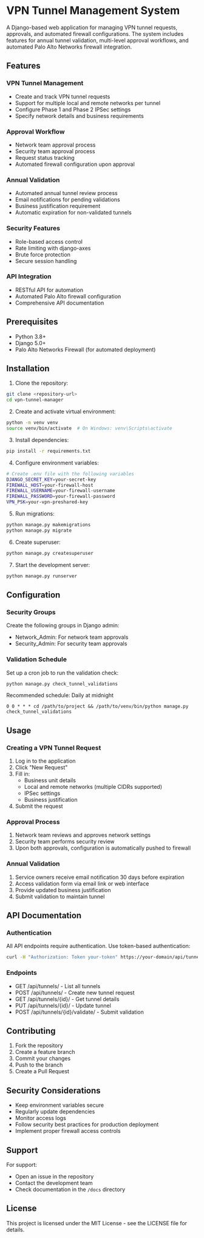 # VPN Tunnel Management System

A Django-based web application for managing VPN tunnel requests, approvals, and automated firewall configurations. The system includes features for annual tunnel validation, multi-level approval workflows, and automated Palo Alto Networks firewall integration.

## Features

### VPN Tunnel Management
- Create and track VPN tunnel requests
- Support for multiple local and remote networks per tunnel
- Configure Phase 1 and Phase 2 IPSec settings
- Specify network details and business requirements

### Approval Workflow
- Network team approval process
- Security team approval process
- Request status tracking
- Automated firewall configuration upon approval

### Annual Validation
- Automated annual tunnel review process
- Email notifications for pending validations
- Business justification requirement
- Automatic expiration for non-validated tunnels

### Security Features
- Role-based access control
- Rate limiting with django-axes
- Brute force protection
- Secure session handling

### API Integration
- RESTful API for automation
- Automated Palo Alto firewall configuration
- Comprehensive API documentation

## Prerequisites

- Python 3.8+
- Django 5.0+
- Palo Alto Networks Firewall (for automated deployment)

## Installation

1. Clone the repository:
```bash
git clone <repository-url>
cd vpn-tunnel-manager
```

2. Create and activate virtual environment:
```bash
python -m venv venv
source venv/bin/activate  # On Windows: venv\Scripts\activate
```

3. Install dependencies:
```bash
pip install -r requirements.txt
```

4. Configure environment variables:
```bash
# Create .env file with the following variables
DJANGO_SECRET_KEY=your-secret-key
FIREWALL_HOST=your-firewall-host
FIREWALL_USERNAME=your-firewall-username
FIREWALL_PASSWORD=your-firewall-password
VPN_PSK=your-vpn-preshared-key
```

5. Run migrations:
```bash
python manage.py makemigrations
python manage.py migrate
```

6. Create superuser:
```bash
python manage.py createsuperuser
```

7. Start the development server:
```bash
python manage.py runserver
```

## Configuration

### Security Groups
Create the following groups in Django admin:
- Network_Admin: For network team approvals
- Security_Admin: For security team approvals

### Validation Schedule
Set up a cron job to run the validation check:
```bash
python manage.py check_tunnel_validations
```

Recommended schedule: Daily at midnight
```cron
0 0 * * * cd /path/to/project && /path/to/venv/bin/python manage.py check_tunnel_validations
```

## Usage

### Creating a VPN Tunnel Request
1. Log in to the application
2. Click "New Request"
3. Fill in:
   - Business unit details
   - Local and remote networks (multiple CIDRs supported)
   - IPSec settings
   - Business justification
4. Submit the request

### Approval Process
1. Network team reviews and approves network settings
2. Security team performs security review
3. Upon both approvals, configuration is automatically pushed to firewall

### Annual Validation
1. Service owners receive email notification 30 days before expiration
2. Access validation form via email link or web interface
3. Provide updated business justification
4. Submit validation to maintain tunnel

## API Documentation

### Authentication
All API endpoints require authentication. Use token-based authentication:
```bash
curl -H "Authorization: Token your-token" https://your-domain/api/tunnels/
```

### Endpoints
- GET /api/tunnels/ - List all tunnels
- POST /api/tunnels/ - Create new tunnel request
- GET /api/tunnels/{id}/ - Get tunnel details
- PUT /api/tunnels/{id}/ - Update tunnel
- POST /api/tunnels/{id}/validate/ - Submit validation

## Contributing

1. Fork the repository
2. Create a feature branch
3. Commit your changes
4. Push to the branch
5. Create a Pull Request

## Security Considerations

- Keep environment variables secure
- Regularly update dependencies
- Monitor access logs
- Follow security best practices for production deployment
- Implement proper firewall access controls

## Support

For support:
- Open an issue in the repository
- Contact the development team
- Check documentation in the `/docs` directory

## License

This project is licensed under the MIT License - see the LICENSE file for details.
